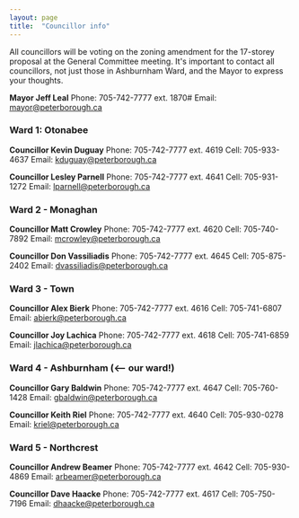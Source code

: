 ```yaml
---
layout: page
title:  "Councillor info"
---
```


All councillors will be voting on the zoning amendment for the 17-storey proposal at the General Committee meeting. It's important to contact all councillors, not just those in Ashburnham Ward, and the Mayor to express your thoughts. 

**Mayor Jeff Leal**
Phone: 705-742-7777 ext. 1870#
Email: [mayor@peterborough.ca](mailto:mayor@peterborough.ca)

### Ward 1: Otonabee 

**Councillor Kevin Duguay**
Phone: 705-742-7777 ext. 4619
Cell: 705-933-4637
Email: [kduguay@peterborough.ca](mailto:kduguay@peterborough.ca)

**Councillor Lesley Parnell**
Phone: 705-742-7777 ext. 4641 
Cell: 705-931-1272 
Email: [lparnell@peterborough.ca](mailto:lparnell@peterborough.ca)

### Ward 2 - Monaghan

**Councillor Matt Crowley**
Phone: 705-742-7777 ext. 4620
Cell: 705-740-7892
Email: [mcrowley@peterborough.ca](mailto:mcrowley@peterborough.ca)

**Councillor Don Vassiliadis**
Phone: 705-742-7777 ext. 4645 
Cell: 705-875-2402 
Email: [dvassiliadis@peterborough.ca](dvassiliadis@peterborough.ca)

### Ward 3 - Town 

**Councillor Alex Bierk**
Phone: 705-742-7777 ext. 4616
Cell: 705-741-6807
Email: [abierk@peterborough.ca](mailto:abierk@peterborough.ca)

**Councillor Joy Lachica**
Phone: 705-742-7777 ext. 4618
Cell: 705-741-6859
Email: [jlachica@peterborough.ca](mailto:jlachica@peterborough.ca)

### Ward 4 - Ashburnham (<-- our ward!)

**Councillor Gary Baldwin**
Phone: 705-742-7777 ext. 4647 
Cell: 705-760-1428 
Email: [gbaldwin@peterborough.ca](mailto:gbaldwin@peterborough.ca)

**Councillor Keith Riel**
Phone: 705-742-7777 ext. 4640 
Cell: 705-930-0278 
Email: [kriel@peterborough.ca](kriel@peterborough.ca)

### Ward 5 - Northcrest

**Councillor Andrew Beamer**
Phone: 705-742-7777 ext. 4642 
Cell: 705-930-4869
Email: [arbeamer@peterborough.ca](arbeamer@peterborough.ca)

**Councillor Dave Haacke**
Phone: 705-742-7777 ext. 4617
Cell: 705-750-7196
Email: [dhaacke@peterborough.ca](mailto:dhaacke@peterborough.ca)
